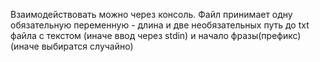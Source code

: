 Взаимодействовать можно через консоль.
Файл принимает одну обязательную переменную - длина и две необязательных путь до txt файла c текстом (иначе ввод через stdin) и начало фразы(префикс) (иначе выбиратся случайно)
